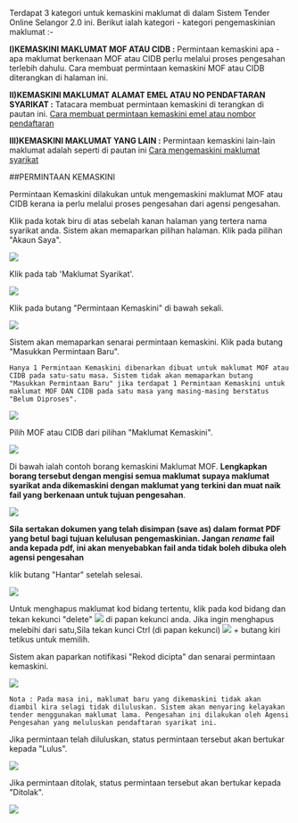 Terdapat 3 kategori untuk kemaskini maklumat di dalam Sistem Tender Online Selangor 2.0 ini. Berikut ialah kategori - kategori pengemaskinian maklumat :-

**I)KEMASKINI MAKLUMAT MOF ATAU CIDB :** Permintaan kemaskini apa - apa maklumat berkenaan MOF atau CIDB perlu melalui proses pengesahan terlebih dahulu. Cara membuat permintaan kemaskini MOF atau CIDB diterangkan di halaman ini.

**II)KEMASKINI MAKLUMAT ALAMAT EMEL ATAU NO PENDAFTARAN SYARIKAT :** Tatacara membuat permintaan kemaskini di terangkan di pautan ini. [Cara membuat permintaan kemaskini emel atau nombor pendaftaran](/manuals/kemaskini_emel)

**III)KEMASKINI MAKLUMAT YANG LAIN :** Permintaan kemaskini lain-lain maklumat adalah seperti di pautan ini [Cara mengemaskini maklumat syarikat](/manuals/kemaskini_syarikat)


##PERMINTAAN KEMASKINI

Permintaan Kemaskini dilakukan untuk mengemaskini maklumat MOF atau CIDB kerana ia perlu melalui proses pengesahan dari agensi pengesahan.

Klik pada kotak biru di atas sebelah kanan halaman yang tertera nama syarikat anda. Sistem akan memaparkan pilihan halaman. Klik pada pilihan "Akaun Saya".

![](/docs/public/content/images/kemaskini/k1a.png)

Klik pada tab 'Maklumat Syarikat'.

![](/docs/public/content/images/kemaskini/maklumat_syarikat.png)

Klik pada butang "Permintaan Kemaskini" di bawah sekali.

![](/docs/public/content/images/kemaskini/butang_kemaskini.png)

Sistem akan memaparkan senarai permintaan kemaskini. Klik pada butang "Masukkan Permintaan Baru".

    Hanya 1 Permintaan Kemaskini dibenarkan dibuat untuk maklumat MOF atau CIDB pada satu-satu masa. Sistem tidak akan memaparkan butang "Masukkan Permintaan Baru" jika terdapat 1 Permintaan Kemaskini untuk maklumat MOF DAN CIDB pada satu masa yang masing-masing berstatus "Belum Diproses".

![](/docs/public/content/images/kemaskini/tambah_permintaan.png)

Pilih MOF atau CIDB dari pilihan "Maklumat Kemaskini".

![](/docs/public/content/images/kemaskini/drop_mof.png)

Di bawah ialah contoh borang kemaskini Maklumat MOF. **Lengkapkan borang tersebut dengan mengisi semua maklumat supaya maklumat syarikat anda dikemaskini dengan maklumat yang terkini dan muat naik fail yang berkenaan untuk tujuan pengesahan**.

![](/docs/public/content/images/kemaskini/borang_mof.png)

**Sila sertakan dokumen yang telah disimpan (save as) dalam format PDF yang betul bagi tujuan kelulusan pengemaskinian. Jangan _rename_ fail anda kepada pdf, ini akan menyebabkan fail anda tidak boleh dibuka oleh agensi pengesahan**

klik butang "Hantar" setelah selesai.

![](/docs/public/content/images/kemaskini/upload.png)

Untuk menghapus maklumat kod bidang tertentu, klik pada kod bidang dan tekan kekunci "delete" ![](/docs/public/content/images/registration/delete.png) di papan kekunci anda. Jika ingin menghapus melebihi dari satu,Sila tekan kunci Ctrl (di papan kekunci)
![](/docs/public/content/images/registration/ctrl.png) + butang kiri tetikus untuk memilih.


Sistem akan paparkan notifikasi "Rekod dicipta" dan senarai permintaan kemaskini.

![](/docs/public/content/images/kemaskini/senarai_permintaan.png)


    Nota : Pada masa ini, maklumat baru yang dikemaskini tidak akan diambil kira selagi tidak diluluskan. Sistem akan menyaring kelayakan tender menggunakan maklumat lama. Pengesahan ini dilakukan oleh Agensi Pengesahan yang meluluskan pendaftaran syarikat ini.

Jika permintaan telah diluluskan, status permintaan tersebut akan bertukar kepada "Lulus".

![](/docs/public/content/images/kemaskini/syarikat_lulus.png)

Jika permintaan ditolak, status permintaan tersebut akan bertukar kepada "Ditolak".

![](/docs/public/content/images/kemaskini/syarikat_tolak.png)